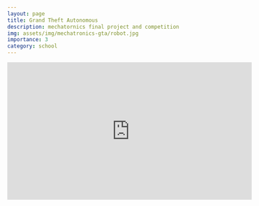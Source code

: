 ```yaml
---
layout: page
title: Grand Theft Autonomous
description: mechatornics final project and competition
img: assets/img/mechatronics-gta/robot.jpg
importance: 3
category: school
---
```



<iframe width="560" height="315" src="https://www.youtube.com/embed/E8X_879W-fo?start=51" title="YouTube video player" frameborder="0" allow="accelerometer; autoplay; clipboard-write; encrypted-media; gyroscope; picture-in-picture" allowfullscreen></iframe>
